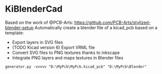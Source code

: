 # KiBlenderCad
Based on the work of @PCB-Arts: https://github.com/PCB-Arts/stylized-blender-setup
Automatically create a blender file of a kicad_pcb based on a template:

* Export layers in SVG files
* (TODO Kicad version 6) Export VRML file
* Convert SVG files to PNG textures thanks to inkscape
* Integrate PNG layers and maps textures in Blender files

```
generator.py -vvvvv "D:\MyPcb\MyPcb.kicad_pcb" "D:\MyPcb\Blender"
